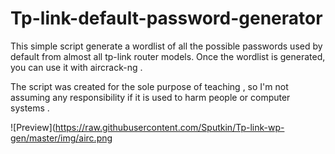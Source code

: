 # Tp-link-default-password-generator
This simple script generate a wordlist of all the possible passwords used by default from almost all tp-link router models. Once the wordlist is generated, you can use it with aircrack-ng .

The script was created for the sole purpose of teaching , so I'm not assuming any responsibility if it is used to harm people or computer systems .


![Preview](https://raw.githubusercontent.com/Sputkin/Tp-link-wp-gen/master/img/airc.png
